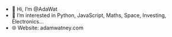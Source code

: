 - 👋 Hi, I’m @AdaWat
- 👀 I’m interested in Python, JavaScript, Maths, Space, Investing, Electronics...
- 🌐 Website: adamwatney.com

<!---
AdaWat/AdaWat is a ✨ special ✨ repository because its `README.md` (this file) appears on your GitHub profile.
You can click the Preview link to take a look at your changes.
--->
